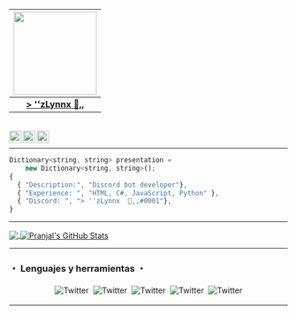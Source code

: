 |  <a href="https://github.com/zLynnx06"><img src="https://cdn.discordapp.com/avatars/827578468979441734/266b3fe2bca51281d830b951d6ca0aa4.png?size=2048" width="150px" height="150px" /></a> |
|:---------------------------------------------------------------------------------------------------------------------------------------: |
|       **[> ''zLynnx  🥀,,](https://github.com/zLynnx06)**                                                                                |  

<br/>
<a href="https://twitter.com/zLynnx066">
  <img align="left" alt="zLynnx06 | Twitter" width="22px" src="https://www.freepnglogos.com/uploads/twitter-logo-png/black-and-white-twitter-logo-png-hq-download-25.png" />
  
</a>
<a href="https://discord.com/users/827578468979441734">
  <img align="left" alt=".gg/4DWVqPvzw7 | Discord" width="22px" src="https://cdn.discordapp.com/attachments/846493368163106827/864652806421217290/discord-logo--v1.png" />

</a>
<a href="https://open.spotify.com/user/31bkmbczqn4uv7wqtxfk5eytudpe">
  <img align="left" alt="zLynnx06 | Spotify" width="22px" src="https://icons-for-free.com/iconfiles/png/512/simple+and+minimal+line+icons+spotify-1324450581038445238.png" />
  
<br />
  </a>
  
***********************************

```js
Dictionary<string, string> presentation =
    new Dictionary<string, string>();
{
  { "Description:", "Discord bot developer"},
  { "Experience: ", "HTML, C#, JavaScript, Python" },
  { "Discord: ", "> ''zLynnx  🥀,,#0001"},
}
```

***********************************

<a href="https://github.com/zLynnx06">
  <img align="center" src="https://github-readme-stats.vercel.app/api/top-langs/?username=zLynnx06&theme=radical&hide=glsl" />
</a>
<a href="https://github.com/zLynnx06/zLynnx06">
  <img align="center" src="https://github-readme-stats.vercel.app/api?username=zLynnx06&show_icons=true&line_height=27&count_private=true&&theme=radical" alt="Pranjal's GitHub Stats" />
</a>

***********************************

### ・ Lenguajes y herramientas ・

<p align="center">
 <img src="https://cdn.discordapp.com/attachments/842581472997015563/867823774975000576/68747470733a2f2f63646e2e646973636f72646170702e636f6d2f6174746163686d656e74732f3836343636393533323932.png" alt="Twitter" style="vertical-align:top; margin:4px"><img src="https://cdn.discordapp.com/attachments/842581472997015563/867823801013501952/csharp.png"alt="Twitter" style="vertical-align:top; margin:4px"><img src="https://cdn.discordapp.com/attachments/842581472997015563/867823815655686164/js.png" alt="Twitter" style="vertical-align:top; margin:4px"><img src="https://cdn.discordapp.com/attachments/842581472997015563/867823836829188096/python.png" alt="Twitter" style="vertical-align:top; margin:4px"><img 
src="https://cdn.discordapp.com/attachments/842581472997015563/867823852229885952/visualstudio_code.png" alt="Twitter" style="vertical-align:top; margin:4px">
  
***********************************
